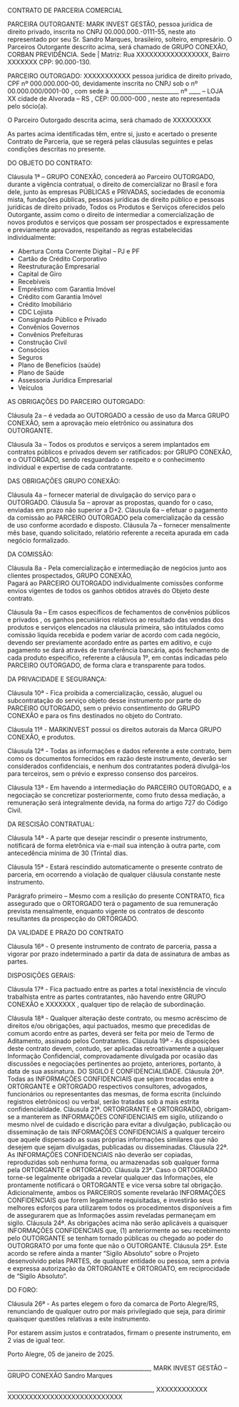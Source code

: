 

CONTRATO DE PARCERIA COMERCIAL


PARCEIRA OUTORGANTE: MARK INVEST GESTÃO, pessoa jurídica de direito privado, inscrita no CNPJ 00.000.000.-0111-55, neste ato representado por seu Sr. Sandro Marques, brasileiro, solteiro, empresário.
O Parceiros Outorgante descrito acima, será chamado de GRUPO CONEXÃO, CORBAN  PREVIDÊNCIA. Sede | Matriz: Rua XXXXXXXXXXXXXXXXX, Bairro XXXXXXX CPP: 90.000-130. 

PARCEIRO OUTORGADO:  XXXXXXXXXXX    pessoa jurídica de direito privado, CPF nº 000.000.000-00, devidamente inscrita no CNPJ sob o nº 00.000.000/0001-00 , com sede à ________________________ nº ____  – LOJA XX  cidade de Alvorada  – RS , CEP: 00.000-000 , neste ato representada pelo sócio(a).

O Parceiro Outorgado descrita acima, será chamado de XXXXXXXXX   

As partes acima identificadas têm, entre si, justo e acertado o presente Contrato de Parceria, que se regerá pelas cláusulas seguintes e pelas condições descritas no presente.


DO OBJETO DO CONTRATO:

Cláusula 1ª – GRUPO CONEXÃO,  concederá ao Parceiro OUTORGADO, durante a vigência contratual, o direito de comercializar no Brasil e fora dele, junto às empresas PÚBLICAS e PRIVADAS, sociedades de economia mista, fundações públicas, pessoas jurídicas de direito público e pessoas jurídicas de direito privado, Todos os Produtos e Serviços oferecidos pelo Outorgante, assim como o direito de intermediar a comercialização de novos produtos e serviços que possam ser prospectados e expressamente e previamente aprovados, respeitando as regras estabelecidas individualmente:
- Abertura Conta Corrente Digital – PJ e PF
- Cartão de Crédito Corporativo 
- Reestruturação Empresarial 
- Capital de Giro 
- Recebíveis  
- Empréstimo com Garantia Imóvel 
- Crédito com Garantia Imóvel 
- Crédito Imobiliário 
- CDC Lojista 
- Consignado Público e Privado
- Convênios Governos 
- Convênios Prefeituras 
- Construção Civil 
- Consócios 
- Seguros 
- Plano de Benefícios (saúde)
- Plano de Saúde 
- Assessoria Jurídica Empresarial 
- Veículos 

AS OBRIGAÇÕES DO PARCEIRO OUTORGADO:

Cláusula 2a – é vedada ao OUTORGADO a cessão de uso da Marca GRUPO CONEXÃO, sem a aprovação meio eletrônico ou assinatura dos OUTORGANTE.

Cláusula 3a – Todos os produtos e serviços a serem implantados em contratos públicos e privados devem ser ratificados: por GRUPO CONEXÃO, e o OUTORGADO, sendo resguardado o respeito e o conhecimento individual e expertise de cada contratante.

DAS OBRIGAÇÕES GRUPO CONEXÃO:

Cláusula 4a – fornecer material de divulgação do serviço para o OUTORGADO.
Cláusula 5a – aprovar as propostas, quando for o caso, enviadas em prazo não superior a D+2. 
Cláusula 6a – efetuar o pagamento da comissão ao PARCEIRO OUTORGADO pela comercialização da cessão de uso conforme acordado e disposto. 
Cláusula 7a –   fornecer mensalmente mês base, quando solicitado, relatório referente a receita apurada em cada negócio formalizado.



DA COMISSÃO:

Cláusula 8a - Pela comercialização e intermediação de negócios junto aos clientes prospectados, GRUPO CONEXÃO,  
Pagará ao PARCEIRO OUTORGADO individualmente comissões conforme envios vigentes de todos os ganhos obtidos através do Objeto deste contrato.

Cláusula 9a – Em casos específicos de fechamentos de convênios públicos e privados , os ganhos pecuniários relativos ao resultado das vendas dos produtos e serviços elencados na cláusula primeira, são intitulados como comissão liquida recebida e podem variar de acordo com cada negócio, devendo ser previamente acordado entre as partes em aditivo, e cujo pagamento se dará através de transferência bancária, após fechamento de cada produto especifico, referente a cláusula 1º, em contas indicadas pelo PARCEIRO OUTORGADO, de forma clara e transparente para todos.

DA PRIVACIDADE E SEGURANÇA:

Cláusula 10ª - Fica proibida a comercialização, cessão, aluguel ou subcontratação do serviço objeto desse instrumento por parte do PARCEIRO OUTORGADO, sem o prévio consentimento do GRUPO CONEXÃO e para os fins destinados no objeto do Contrato. 

Cláusula 11ª -  MARKINVEST possui os direitos autorais da Marca GRUPO CONEXÃO, e produtos.  

Cláusula 12ª - Todas as informações e dados referente a este contrato, bem como os documentos fornecidos em razão deste instrumento, deverão ser considerados confidenciais, e nenhum dos contratantes poderá divulgá-los para terceiros, sem o prévio e expresso consenso dos parceiros.

Cláusula 13ª - Em havendo a intermediação do PARCEIRO OUTORGADO, e a negociação se concretizar posteriormente, como fruto dessa mediação, a remuneração será integralmente devida, na forma do artigo 727 do Código Civil.

DA RESCISÃO CONTRATUAL:

Cláusula 14ª - A parte que desejar rescindir o presente instrumento, notificará de forma eletrônica via e-mail sua intenção à outra parte, com antecedência mínima de 30 (Trinta) dias.

Cláusula 15ª - Estará rescindido automaticamente o presente contrato de parceria, em ocorrendo a violação de qualquer cláusula constante neste instrumento.

Parágrafo primeiro – Mesmo com a resilição do presente CONTRATO, fica assegurado que o ORTORGADO terá o pagamento de sua remuneração prevista mensalmente, enquanto vigente os contratos de desconto resultantes da prospecção do ORTORGADO.

DA VALIDADE E PRAZO DO CONTRATO

Cláusula 16ª - O presente instrumento de contrato de parceria, passa a vigorar por prazo indeterminado a partir da data de assinatura de ambas as partes.

DISPOSIÇÕES GERAIS:

Cláusula 17ª - Fica pactuado entre as partes a total inexistência de vínculo trabalhista entre as partes contratantes, não havendo entre GRUPO CONEXÃO e XXXXXXX  , qualquer tipo de relação de subordinação.

Cláusula 18ª - Qualquer alteração deste contrato, ou mesmo acréscimo de direitos e/ou obrigações, aqui pactuados, mesmo que precedidas de comum acordo entre as partes, deverá ser feita por meio de Termo de Aditamento, assinado pelos Contratantes.
Cláusula 19ª - As disposições deste contrato devem, contudo, ser aplicadas retroativamente a qualquer Informação Confidencial, comprovadamente divulgada por ocasião das discussões e negociações pertinentes ao projeto, anteriores, portanto, à data de sua assinatura.
DO SIGILO E CONFIDENCIALIDADE.
Cláusula 20ª. Todas as INFORMAÇÕES CONFIDENCIAIS que sejam trocadas entre a ORTORGANTE e ORTORGADO respectivos consultores, advogados, funcionários ou representantes das mesmas, de forma escrita (incluindo registros eletrônicos) ou verbal, serão tratadas sob a mais estrita confidencialidade. 
Cláusula 21ª. ORTORGRANTE e ORTORGRADO, obrigam-se a manterem as INFORMAÇÕES CONFIDENCIAIS em sigilo, utilizando o mesmo nível de cuidado e discrição para evitar a divulgação, publicação ou disseminação de tais INFORMAÇÕES CONFIDENCIAIS a qualquer terceiro que aquele dispensado as suas próprias informações similares que não desejem que sejam divulgadas, publicadas ou disseminadas. 
Cláusula 22ª.  As INFORMAÇÕES CONFIDENCIAIS não deverão ser copiadas, reproduzidas sob nenhuma forma, ou armazenadas sob qualquer forma pela 
ORTORGANTE e ORTORGADO. 
Cláusula 23ª. Caso o ORTOGRADO torne-se legalmente obrigada a revelar qualquer das Informações, ele prontamente notificará o ORTORGANTE e vice versa sobre tal obrigação. Adicionalmente, ambos os PARCEIROS somente revelarão INFORMAÇÕES CONFIDENCIAIS que forem legalmente requisitadas, e investirão seus melhores esforços para utilizarem todos os procedimentos disponíveis a fim de assegurarem que as Informações assim reveladas permaneçam em sigilo.
Cláusula 24ª. As obrigações acima não serão aplicáveis a quaisquer INFORMAÇÕES CONFIDENCIAIS que, (1) anteriormente ao seu recebimento pelo OUTORGANTE se tenham tornado públicas ou chegado ao poder do OUTORGRATO por uma fonte que não o OUTORGANTE.
Cláusula 25ª.  Este acordo se refere ainda a manter “Sigilo Absoluto” sobre o 
Projeto desenvolvido pelas PARTES, de qualquer entidade ou pessoa, sem a prévia e expressa autorização da ORTORGANTE e ORTORGATO, em reciprocidade de “Sigilo Absoluto”.

DO FORO:

Cláusula 26ª - As partes elegem o foro da comarca de Porto Alegre/RS, renunciando de qualquer outro por mais privilegiado que seja, para dirimir quaisquer questões relativas a este instrumento.

Por estarem assim justos e contratados, firmam o presente instrumento, em 2 vias de igual teor.


Porto Alegre, 05 de janeiro de 2025.




__________________________________________________,
MARK INVEST GESTÃO  –  GRUPO CONEXÃO
Sandro Marques  


	

___________________________________________________, 
XXXXXXXXXXXX
XXXXXXXXXXXXXXXXXXXXXXXXXXX